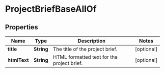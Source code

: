 

# ProjectBriefBaseAllOf


## Properties

| Name | Type | Description | Notes |
|------------ | ------------- | ------------- | -------------|
|**title** | **String** | The title of the project brief. |  [optional] |
|**htmlText** | **String** | HTML formatted text for the project brief. |  [optional] |



